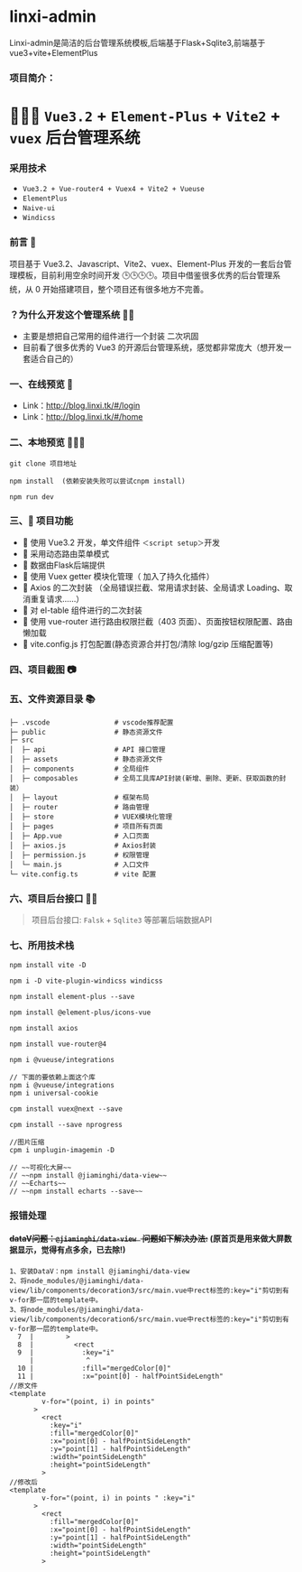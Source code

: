 # linxi-admin
Linxi-admin是简洁的后台管理系统模板,后端基于Flask+Sqlite3,前端基于vue3+vite+ElementPlus

### 项目简介：

# 💐💐💐 `Vue3.2` + `Element-Plus` + `Vite2` + `vuex` 后台管理系统

### 采用技术

- `Vue3.2 + Vue-router4 + Vuex4 + Vite2 + Vueuse`
- `ElementPlus`
- `Naive-ui`
- `Windicss`

### 前言 📖

项目基于 Vue3.2、Javascript、Vite2、vuex、Element-Plus 开发的一套后台管理模板，目前利用空余时间开发 🕒🕒🕒🕒。项目中借鉴很多优秀的后台管理系统，从 0 开始搭建项目，整个项目还有很多地方不完善。

### ？为什么开发这个管理系统 👩‍🔬

- 主要是想把自己常用的组件进行一个封装 二次巩固
- 目前看了很多优秀的 Vue3 的开源后台管理系统，感觉都非常庞大（想开发一套适合自己的）

### 一、在线预览 🛫

- Link：http://blog.linxi.tk/#/login
- Link：http://blog.linxi.tk/#/home

### 二、本地预览 🛫🛫🛫

```
git clone 项目地址

npm install  (依赖安装失败可以尝试cnpm install)

npm run dev
```

### 三、🔨 项目功能

- 🚀 使用 Vue3.2 开发，单文件组件 `＜script setup＞`开发
- 🚀 采用动态路由菜单模式
- 🚀 数据由Flask后端提供
- 🚀 使用 Vuex getter 模块化管理（ 加入了持久化插件）
- 🚀 Axios 的二次封装 （全局错误拦截、常用请求封装、全局请求 Loading、取消重复请求……）
- 🚀 对 el-table 组件进行的二次封装
- 🚀 使用 vue-router 进行路由权限拦截（403 页面）、页面按钮权限配置、路由懒加载
- 🚀 vite.config.js 打包配置(静态资源合并打包/清除 log/gzip 压缩配置等)

### 四、项目截图 📷


### 五、文件资源目录 📚

```text
├─ .vscode                # vscode推荐配置
├─ public                 # 静态资源文件
├─ src
│  ├─ api                 # API 接口管理
│  ├─ assets              # 静态资源文件
│  ├─ components          # 全局组件
│  ├─ composables         # 全局工具库API封装(新增、删除、更新、获取函数的封装）
│  ├─ layout              # 框架布局
│  ├─ router              # 路由管理
│  ├─ store               # VUEX模块化管理
│  ├─ pages               # 项目所有页面
│  ├─ App.vue             # 入口页面
│  ├─ axios.js            # Axios封装
│  ├─ permission.js       # 权限管理
│  └─ main.js             # 入口文件
└─ vite.config.ts         # vite 配置
```

### 六、项目后台接口 🧩🧐

> 项目后台接口: `Falsk` + `Sqlite3` 等部署后端数据API


### 七、所用技术栈

```npm
npm install vite -D

npm i -D vite-plugin-windicss windicss

npm install element-plus --save

npm install @element-plus/icons-vue

npm install axios

npm install vue-router@4

npm i @vueuse/integrations

// 下面的要依赖上面这个库
npm i @vueuse/integrations
npm i universal-cookie

cpm install vuex@next --save

cpm install --save nprogress

//图片压缩
cpm i unplugin-imagemin -D

// ~~可视化大屏~~
// ~~npm install @jiaminghi/data-view~~
// ~~Echarts~~
// ~~npm install echarts --save~~
```
### 报错处理

#### ~~dataV问题：`@jiaminghi/data-view `  问题如下解决办法:~~ (原首页是用来做大屏数据显示，觉得有点多余，已去除!)
``` npm
1、安装DataV：npm install @jiaminghi/data-view
2、将node_modules/@jiaminghi/data-view/lib/components/decoration3/src/main.vue中rect标签的:key="i"剪切到有v-for那一层的template中。
3、将node_modules/@jiaminghi/data-view/lib/components/decoration6/src/main.vue中rect标签的:key="i"剪切到有v-for那一层的template中。
  7  |        >
  8  |          <rect
  9  |            :key="i"
     |             ^
  10 |            :fill="mergedColor[0]"
  11 |            :x="point[0] - halfPointSideLength"
//原文件
<template
        v-for="(point, i) in points"
      >
        <rect
          :key="i"
          :fill="mergedColor[0]"
          :x="point[0] - halfPointSideLength"
          :y="point[1] - halfPointSideLength"
          :width="pointSideLength"
          :height="pointSideLength"
        >
//修改后
<template
        v-for="(point, i) in points " :key="i"
      >
        <rect
          :fill="mergedColor[0]"
          :x="point[0] - halfPointSideLength"
          :y="point[1] - halfPointSideLength"
          :width="pointSideLength"
          :height="pointSideLength"
        >
```
